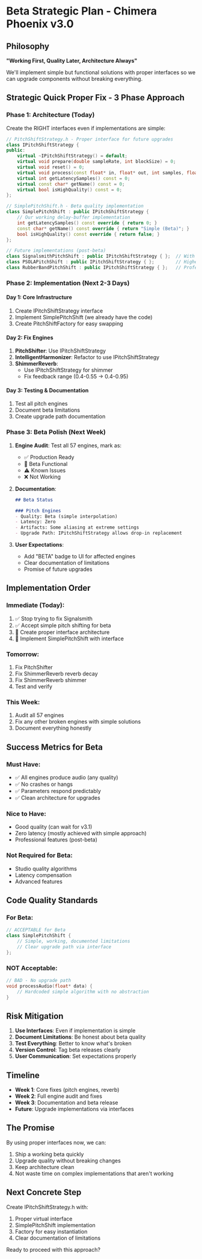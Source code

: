 # Beta Strategic Plan - Chimera Phoenix v3.0

## Philosophy
**"Working First, Quality Later, Architecture Always"**

We'll implement simple but functional solutions with proper interfaces so we can upgrade components without breaking everything.

## Strategic Quick Proper Fix - 3 Phase Approach

### Phase 1: Architecture (Today)
Create the RIGHT interfaces even if implementations are simple:

```cpp
// PitchShiftStrategy.h - Proper interface for future upgrades
class IPitchShiftStrategy {
public:
    virtual ~IPitchShiftStrategy() = default;
    virtual void prepare(double sampleRate, int blockSize) = 0;
    virtual void reset() = 0;
    virtual void process(const float* in, float* out, int samples, float pitchRatio) = 0;
    virtual int getLatencySamples() const = 0;
    virtual const char* getName() const = 0;
    virtual bool isHighQuality() const = 0;
};

// SimplePitchShift.h - Beta quality implementation
class SimplePitchShift : public IPitchShiftStrategy {
    // Our working delay-buffer implementation
    int getLatencySamples() const override { return 0; }
    const char* getName() const override { return "Simple (Beta)"; }
    bool isHighQuality() const override { return false; }
};

// Future implementations (post-beta)
class SignalsmithPitchShift : public IPitchShiftStrategy { };  // With latency compensation
class PSOLAPitchShift : public IPitchShiftStrategy { };        // Higher quality
class RubberBandPitchShift : public IPitchShiftStrategy { };   // Professional
```

### Phase 2: Implementation (Next 2-3 Days)

#### Day 1: Core Infrastructure
1. Create IPitchShiftStrategy interface
2. Implement SimplePitchShift (we already have the code)
3. Create PitchShiftFactory for easy swapping

#### Day 2: Fix Engines
1. **PitchShifter**: Use IPitchShiftStrategy
2. **IntelligentHarmonizer**: Refactor to use IPitchShiftStrategy
3. **ShimmerReverb**: 
   - Use IPitchShiftStrategy for shimmer
   - Fix feedback range (0.4-0.55 → 0.4-0.95)

#### Day 3: Testing & Documentation
1. Test all pitch engines
2. Document beta limitations
3. Create upgrade path documentation

### Phase 3: Beta Polish (Next Week)

1. **Engine Audit**: Test all 57 engines, mark as:
   - ✅ Production Ready
   - 🎯 Beta Functional  
   - ⚠️ Known Issues
   - ❌ Not Working

2. **Documentation**:
   ```markdown
   ## Beta Status
   
   ### Pitch Engines
   - Quality: Beta (simple interpolation)
   - Latency: Zero
   - Artifacts: Some aliasing at extreme settings
   - Upgrade Path: IPitchShiftStrategy allows drop-in replacement
   ```

3. **User Expectations**:
   - Add "BETA" badge to UI for affected engines
   - Clear documentation of limitations
   - Promise of future upgrades

## Implementation Order

### Immediate (Today):
1. ✅ Stop trying to fix Signalsmith
2. ✅ Accept simple pitch shifting for beta
3. 🔄 Create proper interface architecture
4. 🔄 Implement SimplePitchShift with interface

### Tomorrow:
1. Fix PitchShifter
2. Fix ShimmerReverb reverb decay
3. Fix ShimmerReverb shimmer
4. Test and verify

### This Week:
1. Audit all 57 engines
2. Fix any other broken engines with simple solutions
3. Document everything honestly

## Success Metrics for Beta

### Must Have:
- ✅ All engines produce audio (any quality)
- ✅ No crashes or hangs
- ✅ Parameters respond predictably
- ✅ Clean architecture for upgrades

### Nice to Have:
- Good quality (can wait for v3.1)
- Zero latency (mostly achieved with simple approach)
- Professional features (post-beta)

### Not Required for Beta:
- Studio quality algorithms
- Latency compensation
- Advanced features

## Code Quality Standards

### For Beta:
```cpp
// ACCEPTABLE for Beta
class SimplePitchShift {
    // Simple, working, documented limitations
    // Clear upgrade path via interface
};
```

### NOT Acceptable:
```cpp
// BAD - No upgrade path
void processAudio(float* data) {
    // Hardcoded simple algorithm with no abstraction
}
```

## Risk Mitigation

1. **Use Interfaces**: Even if implementation is simple
2. **Document Limitations**: Be honest about beta quality
3. **Test Everything**: Better to know what's broken
4. **Version Control**: Tag beta releases clearly
5. **User Communication**: Set expectations properly

## Timeline

- **Week 1**: Core fixes (pitch engines, reverb)
- **Week 2**: Full engine audit and fixes
- **Week 3**: Documentation and beta release
- **Future**: Upgrade implementations via interfaces

## The Promise

By using proper interfaces now, we can:
1. Ship a working beta quickly
2. Upgrade quality without breaking changes
3. Keep architecture clean
4. Not waste time on complex implementations that aren't working

## Next Concrete Step

Create IPitchShiftStrategy.h with:
1. Proper virtual interface
2. SimplePitchShift implementation
3. Factory for easy instantiation
4. Clear documentation of limitations

Ready to proceed with this approach?